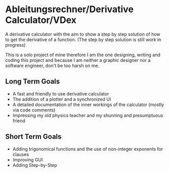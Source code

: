 # Ableitungsrechner/Derivative Calculator/VDex

A derivative calculator with the aim to show a step by step solution of how to get the derivative of a function. (The step by step solution is still work in progress)

This is a solo project of mine therefore I am the one designing, writing and coding this project and because I am neither a graphic designer nor a software engineer, don't be too harsh on me.

## Long Term Goals
* A fast and friendly to use derivative calculator 
* The addition of a plotter and a synchronized UI
* A detailed documentation of the inner workings of the calculator (mostly via code comments)
* Impressing my old physics teacher and my shunning and presumptuous friend

## Short Term Goals
* Adding trigonomical functions and the use of non-integer exponents for clauses
* Improving GUI
* Adding Step-by-Step
